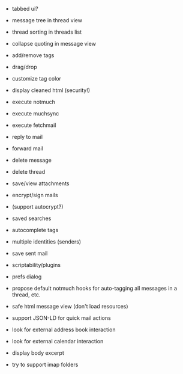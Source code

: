 * tabbed ui?
* message tree in thread view
* thread sorting in threads list
* collapse quoting in message view

* add/remove tags
* drag/drop

* customize tag color
* display cleaned html (security!)

* execute notmuch
* execute muchsync
* execute fetchmail

* reply to mail
* forward mail
* delete message
* delete thread
* save/view attachments

* encrypt/sign mails
* (support autocrypt?)

* saved searches
* autocomplete tags

* multiple identities (senders)
* save sent mail

* scriptability/plugins
* prefs dialog

* propose default notmuch hooks for auto-tagging all messages in a thread, etc.

* safe html message view (don't load resources)

* support JSON-LD for quick mail actions
* look for external address book interaction
* look for external calendar interaction

* display body excerpt

* try to support imap folders

